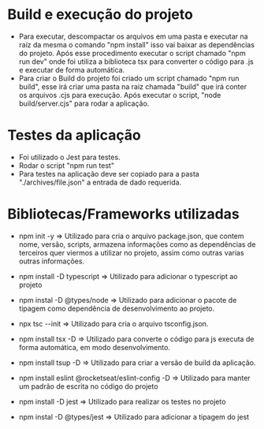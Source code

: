 # Build e execução do projeto

- Para executar, descompactar os arquivos em uma pasta e executar na raíz da
  mesma o comando "npm install" isso vai baixar as dependências do projeto. Após
  esse procedimento executar o script chamado "npm run dev" onde
  foi utiliza a biblioteca tsx para converter o código para .js e executar de
  forma automática.
- Para criar o Build do projeto foi criado um script chamado "npm run build",
  esse irá criar uma pasta na raiz chamada "build" que irá conter os arquivos
  .cjs para execução. Após executar o script, "node build/server.cjs" para rodar
  a aplicação.

# Testes da aplicação

- Foi utilizado o Jest para testes.
- Rodar o script "npm run test"
- Para testes na aplicação deve ser copiado para a pasta "./archives/file.json"
  a entrada de dado requerida.

# Bibliotecas/Frameworks utilizadas

- npm init -y => Utilizado para cria o arquivo package.json, que contem nome,
  versão, scripts, armazena informações como as dependências de terceiros quer
  viermos a utilizar no projeto, assim como outras varias outras informações.

- npm install -D typescript => Utilizado para adicionar o typescript ao projeto

- npm instal -D @types/node => Utilizado para adicionar o pacote de tipagem como
  dependência de desenvolvimento ao projeto.

- npx tsc --init => Utilizado para cria o arquivo tsconfig.json.

- npm install tsx -D => Utilizado para converte o código para js executa de
  forma automática, em modo desenvolvimento.

- npm install tsup -D => Utilizado para criar a versão de build da aplicação.

- npm install eslint @rocketseat/eslint-config -D => Utilizado para manter um
  padrão de escrita no código do projeto

- npm install -D jest => Utilizado para realizar os testes no projeto

- npm instal -D @types/jest => Utilizado para adicionar a tipagem do jest
